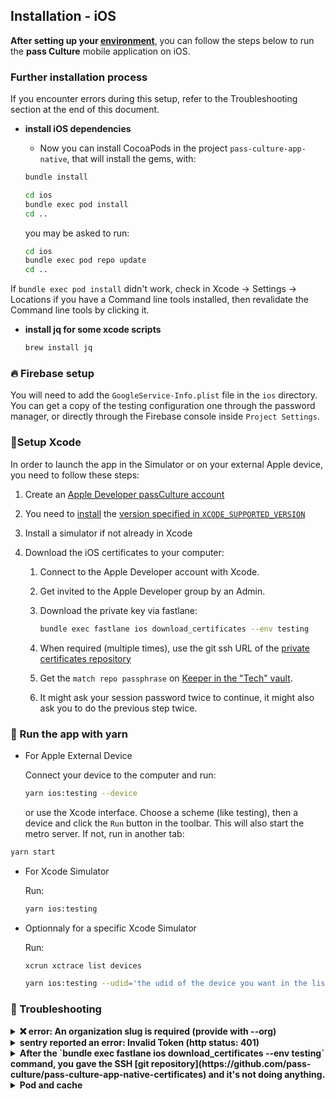 ## Installation - iOS

**After setting up your [environment](./setup.md)**, you can follow the steps below to run the **pass Culture** mobile application on iOS.

### Further installation process

If you encounter errors during this setup, refer to the Troubleshooting section at the end of this document.

- **install iOS dependencies**

  - Now you can install CocoaPods in the project `pass-culture-app-native`, that will install the gems, with:

  ```sh
  bundle install
  ```

  ```sh
  cd ios
  bundle exec pod install
  cd ..
  ```

  you may be asked to run:

  ```sh
  cd ios
  bundle exec pod repo update
  cd ..
  ```

If `bundle exec pod install` didn't work, check in Xcode -> Settings -> Locations if you have a Command line tools installed, then revalidate the Command line tools by clicking it.

- **install jq for some xcode scripts**

  ```sh
  brew install jq
  ```

### 🔥 Firebase setup

You will need to add the `GoogleService-Info.plist` file in the `ios` directory. You can get a copy of the testing configuration one through the password manager, or directly through the Firebase console inside `Project Settings`.

### 🔨Setup Xcode

In order to launch the app in the Simulator or on your external Apple device, you need to follow these steps:

1. Create an [Apple Developer passCulture account](https://developer.apple.com/)

2. You need to [install](https://xcodereleases.com) the [version specified in `XCODE_SUPPORTED_VERSION`](../../scripts/check_xcode_version.sh)

3. Install a simulator if not already in Xcode

4. Download the iOS certificates to your computer:

   1. Connect to the Apple Developer account with Xcode.
   1. Get invited to the Apple Developer group by an Admin.
   1. Download the private key via fastlane:

      ```sh
      bundle exec fastlane ios download_certificates --env testing
      ```

   1. When required (multiple times), use the git ssh URL of the [private certificates repository](https://github.com/pass-culture/pass-culture-app-native-certificates)
   1. Get the `match repo passphrase` on [Keeper in the "Tech" vault](https://keepersecurity.eu/vault/#detail/saH6X4El4qtxQQIDI4AzcQ).

   1. It might ask your session password twice to continue, it might also ask you to do the previous step twice.

### 🚀 Run the app with yarn

- For Apple External Device

  Connect your device to the computer and run:

  ```sh
  yarn ios:testing --device
  ```

  or use the Xcode interface. Choose a scheme (like testing), then a device and click the `Run` button in the toolbar.
  This will also start the metro server. If not, run in another tab:

```sh
yarn start
```

- For Xcode Simulator

  Run:

  ```sh
  yarn ios:testing
  ```

- Optionnaly for a specific Xcode Simulator

  Run:

  ```sh
  xcrun xctrace list devices
  ```

  ```sh
  yarn ios:testing --udid='the udid of the device you want in the list you got from the previous command'
  ```

### 😤 Troubleshooting

<details>
  <summary><strong>❌ error: An organization slug is required (provide with --org)</strong></summary>

This error means that the `~/.sentryclirc` file has not been added correctly. Please run through [this tutorial again](https://github.com/pass-culture/pass-culture-app-native/blob/master/doc/installation/sentry.md#-configure-sentry-cli).

</details>

<details>
  <summary><strong>sentry reported an error: Invalid Token (http status: 401)</strong></summary>

This error means that the sentry token you generated is invalid. Please run through [this tutorial again](https://github.com/pass-culture/pass-culture-app-native/blob/master/doc/installation/sentry.md#-configure-sentry-cli) and be careful with the scope permissions.

</details>

<details>
  <summary><strong>After the `bundle exec fastlane ios download_certificates --env testing` command, you gave the SSH [git repository](https://github.com/pass-culture/pass-culture-app-native-certificates) and it's not doing anything.</strong></summary>
It might be an issue with your ssh (for example if you only cloned the repository through http)
  
1. Try to clone the repository elsewhere using ssh to see if your ssh key is working if it does try again the command.

1. If it's still failing, save your ssh key password in the ssh agent :

   ```sh
   ssh-add ~/.ssh/id_ed25519
   ```

   then try again.

</details>

<details>
  <summary><strong>Pod and cache</strong></summary>

#### Pods may need to be installed again

```bash
cd ios && bundle exec pod install && cd ..
```

#### Cache may need to be cleared and rebuilt

```bash
cd ios && rm -rf ./build && rm -rf ~/Library/Developer/Xcode/DerivedData/* && cd ..
```

</details>
